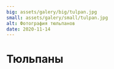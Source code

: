 ```yaml
---
big: assets/galery/big/tulpan.jpg
small: assets/galery/small/tulpan.jpg
alt: Фотография тюльпанов
date: 2020-11-14
---
```

# Тюльпаны